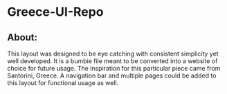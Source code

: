 # Greece-UI-Repo

## About:

This layout was designed to be eye catching with consistent simplicity yet well developed. It is a bumbie file meant to be converted into a website of choice for future usage. The inspiration for this particular piece came from Santorini, Greece. A navigation bar and multiple pages could be added to this layout for functional usage as well. 

